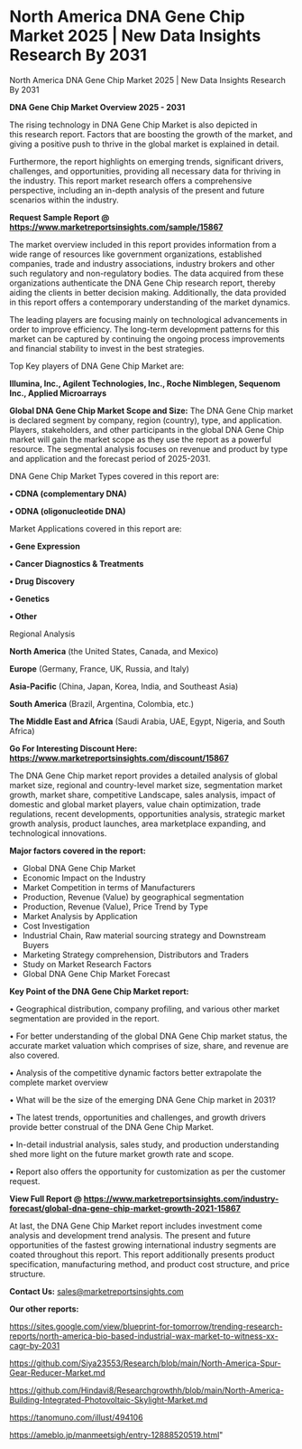 # North America DNA Gene Chip Market 2025 | New Data Insights Research By 2031
North America DNA Gene Chip Market 2025 | New Data Insights Research By 2031

<Strong> DNA Gene Chip Market Overview 2025 - 2031</strong>

The rising technology in DNA Gene Chip Market is also depicted in this research report. Factors that are boosting the growth of the market, and giving a positive push to thrive in the global market is explained in detail.

Furthermore, the report highlights on emerging trends, significant drivers, challenges, and opportunities, providing all necessary data for thriving in the industry. This report market research offers a comprehensive perspective, including an in-depth analysis of the present and future scenarios within the industry.

<strong>Request Sample Report @ <a href=https://www.marketreportsinsights.com/sample/15867>https://www.marketreportsinsights.com/sample/15867</a></strong>

The market overview included in this report provides information from a wide range of resources like government organizations, established companies, trade and industry associations, industry brokers and other such regulatory and non-regulatory bodies. The data acquired from these organizations authenticate the DNA Gene Chip research report, thereby aiding the clients in better decision making. Additionally, the data provided in this report offers a contemporary understanding of the market dynamics.

The leading players are focusing mainly on technological advancements in order to improve efficiency. The long-term development patterns for this market can be captured by continuing the ongoing process improvements and financial stability to invest in the best strategies.

Top Key players of DNA Gene Chip Market are:

<strong>Illumina, Inc., Agilent Technologies, Inc., Roche Nimblegen, Sequenom Inc., Applied Microarrays</strong>

<strong><b>Global DNA Gene Chip Market Scope and Size:</b></strong>
The DNA Gene Chip market is declared segment by company, region (country), type, and application. Players, stakeholders, and other participants in the global DNA Gene Chip market will gain the market scope as they use the report as a powerful resource. The segmental analysis focuses on revenue and product by type and application and the forecast period of 2025-2031.

DNA Gene Chip Market Types covered in this report are:

<strong>• CDNA (complementary DNA)

• ODNA (oligonucleotide DNA)</strong>

Market Applications covered in this report are:

<strong>• Gene Expression

• Cancer Diagnostics & Treatments

• Drug Discovery

• Genetics

• Other</strong> 

Regional Analysis

<strong>North America</strong> (the United States, Canada, and Mexico)

<strong>Europe</strong> (Germany, France, UK, Russia, and Italy)

<strong>Asia-Pacific</strong> (China, Japan, Korea, India, and Southeast Asia)

<strong>South America</strong> (Brazil, Argentina, Colombia, etc.)

<strong>The Middle East and Africa</strong> (Saudi Arabia, UAE, Egypt, Nigeria, and South Africa)

<strong>Go For Interesting Discount Here: <a href=https://www.marketreportsinsights.com/discount/15867>https://www.marketreportsinsights.com/discount/15867</a></strong>

The DNA Gene Chip market report provides a detailed analysis of global market size, regional and country-level market size, segmentation market growth, market share, competitive Landscape, sales analysis, impact of domestic and global market players, value chain optimization, trade regulations, recent developments, opportunities analysis, strategic market growth analysis, product launches, area marketplace expanding, and technological innovations.

<strong><b>Major factors covered in the report:</b></strong>
<ul>
  <li>Global DNA Gene Chip Market </li>
  <li>Economic Impact on the Industry</li>
  <li>Market Competition in terms of Manufacturers</li>
  <li>Production, Revenue (Value) by geographical segmentation</li>
  <li>Production, Revenue (Value), Price Trend by Type</li>
  <li>Market Analysis by Application</li>
  <li>Cost Investigation</li>
  <li>Industrial Chain, Raw material sourcing strategy and Downstream Buyers</li>
  <li>Marketing Strategy comprehension, Distributors and Traders</li>
  <li>Study on Market Research Factors</li>
  <li>Global DNA Gene Chip Market Forecast</li>
</ul>

<strong><b>Key Point of the DNA Gene Chip Market report:</b></strong>

• Geographical distribution, company profiling, and various other market segmentation are provided in the report.

• For better understanding of the global DNA Gene Chip market status, the accurate market valuation which comprises of size, share, and revenue are also covered.

• Analysis of the competitive dynamic factors better extrapolate the complete market overview

• What will be the size of the emerging DNA Gene Chip market in 2031?

• The latest trends, opportunities and challenges, and growth drivers provide better construal of the DNA Gene Chip Market.

• In-detail industrial analysis, sales study, and production understanding shed more light on the future market growth rate and scope.

• Report also offers the opportunity for customization as per the customer request.

<strong><b>View Full Report @ <a href=https://www.marketreportsinsights.com/industry-forecast/global-dna-gene-chip-market-growth-2021-15867>https://www.marketreportsinsights.com/industry-forecast/global-dna-gene-chip-market-growth-2021-15867</a></b></strong>


At last, the DNA Gene Chip Market report includes investment come analysis and development trend analysis. The present and future opportunities of the fastest growing international industry segments are coated throughout this report. This report additionally presents product specification, manufacturing method, and product cost structure, and price structure.

<strong>Contact Us:</strong>
sales@marketreportsinsights.com

<strong>Our other reports:</strong>

<a href=https://sites.google.com/view/blueprint-for-tomorrow/trending-research-reports/north-america-bio-based-industrial-wax-market-to-witness-xx-cagr-by-2031>https://sites.google.com/view/blueprint-for-tomorrow/trending-research-reports/north-america-bio-based-industrial-wax-market-to-witness-xx-cagr-by-2031</a>

<a href=https://github.com/Siya23553/Research/blob/main/North-America-Spur-Gear-Reducer-Market.md>https://github.com/Siya23553/Research/blob/main/North-America-Spur-Gear-Reducer-Market.md</a>

<a href=https://github.com/Hindavi8/Researchgrowthh/blob/main/North-America-Building-Integrated-Photovoltaic-Skylight-Market.md>https://github.com/Hindavi8/Researchgrowthh/blob/main/North-America-Building-Integrated-Photovoltaic-Skylight-Market.md</a>

<a href=https://tanomuno.com/illust/494106>https://tanomuno.com/illust/494106</a>

<a href=https://ameblo.jp/manmeetsigh/entry-12888520519.html>https://ameblo.jp/manmeetsigh/entry-12888520519.html</a>"
